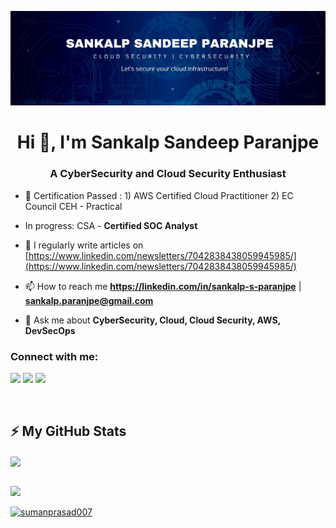 ![logo](https://github.com/sankalpsp07/sankalpsp07/blob/main/Banner.jpg)

<h1 align="center">Hi 👋, I'm Sankalp Sandeep Paranjpe</h1>
<h3 align="center">A CyberSecurity and Cloud Security Enthusiast</h3>



- 🔭 Certification Passed : 1) AWS Certified Cloud Practitioner
                             2) EC Council CEH - Practical
                        
- In progress: CSA - **Certified SOC Analyst**
- 📝 I regularly write articles on [https://www.linkedin.com/newsletters/7042838438059945985/](https://www.linkedin.com/newsletters/7042838438059945985/)

- 📫 How to reach me **https://linkedin.com/in/sankalp-s-paranjpe** | **sankalp.paranjpe@gmail.com**

- 💬 Ask me about **CyberSecurity, Cloud, Cloud Security, AWS, DevSecOps**

### Connect with me:

[<img src="https://img.shields.io/badge/twitter-%231DA1F2.svg?&style=for-the-badge&logo=twitter&logoColor=white" />](https://twitter.com/SankalpParanjpe) 
[<img src="https://img.shields.io/badge/linkedin-%230077B5.svg?&style=for-the-badge&logo=linkedin&logoColor=white" />](https://www.linkedin.com/in/sankalp-sandeep-paranjpe)
![](https://img.shields.io/github/followers/nickapic?style=for-the-badge&logo=appveyor)


<br />


## ⚡ My GitHub Stats


<img align="center" src="https://github-readme-stats.anuraghazra1.vercel.app/api?username=sankalpsp07&show_icons=true&line_height=27&include_all_commits=true"/> 

[](https://github-readme-stats.vercel.app/api?username=sankalpsp07&theme=dark&hide_border=true&include_all_commits=true&count_private=true)<br/>
![](https://github-readme-streak-stats.herokuapp.com/?user=sankalpsp07&theme=dark&hide_border=true)<br/>
<p align="left"> <a href="https://github.com/ryo-ma/github-profile-trophy"><img src="https://github-profile-trophy.vercel.app/?username=sankalpsp07&column=7" alt="sumanprasad007" /></a> </p>

<!--
### Languages and Tools:

<img align="left" alt="git" width="26px" src="https://raw.githubusercontent.com/github/explore/80688e429a7d4ef2fca1e82350fe8e3517d3494d/topics/git/git.png" />

<img align="left" alt="GitHub" width="26px" src="https://raw.githubusercontent.com/github/explore/78df643247d429f6cc873026c0622819ad797942/topics/github/github.png" />

<p align="left"> <a href="https://developer.android.com" target="_blank"> <img src="https://raw.githubusercontent.com/devicons/devicon/master/icons/android/android-original-wordmark.svg" alt="android" width="40" height="40"/> </a> <a href="https://www.cprogramming.com/" target="_blank">
  <img src="https://raw.githubusercontent.com/devicons/devicon/master/icons/c/c-original.svg" alt="c" width="40" height="40"/> </a> <a href="https://www.w3schools.com/cpp/" target="_blank"> 
  <img src="https://raw.githubusercontent.com/devicons/devicon/master/icons/cplusplus/cplusplus-original.svg" alt="cplusplus" width="40" height="40"/> </a> 
  <a href="https://www.w3schools.com/css/" target="_blank"> <img src="https://raw.githubusercontent.com/devicons/devicon/master/icons/css3/css3-original-wordmark.svg" alt="css3" width="40" height="40"/> </a>
  <a href="https://git-scm.com/" target="_blank"> <img src="https://www.vectorlogo.zone/logos/git-scm/git-scm-icon.svg" alt="git" width="40" height="40"/> </a>
  <a href="https://www.w3.org/html/" target="_blank"> <img src="https://raw.githubusercontent.com/devicons/devicon/master/icons/html5/html5-original-wordmark.svg" alt="html5" width="40" height="40"/> </a> 
 <img align="left" alt="CSS3" width="26px" src="https://raw.githubusercontent.com/github/explore/80688e429a7d4ef2fca1e82350fe8e3517d3494d/topics/css/css.png" />
<img align="left" alt="JavaScript" width="26px" src="https://raw.githubusercontent.com/github/explore/80688e429a7d4ef2fca1e82350fe8e3517d3494d/topics/javascript/javascript.png" />
  <a href="https://www.linux.org/" target="_blank"> <img src="https://raw.githubusercontent.com/devicons/devicon/master/icons/linux/linux-original.svg" alt="linux" width="40" height="40"/> </a> </p>

<br />
-->
